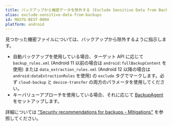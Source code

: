```yaml
---
title: バックアップから機密データを除外する (Exclude Sensitive Data from Backups)
alias: exclude-sensitive-data-from-backups
id: MASTG-BEST-0004
platform: android
---
```


見つかった機密ファイルについては、バックアップから除外するように指示します。

- 自動バックアップを使用している場合、ターゲット API に応じて `backup_rules.xml` (Android 11 以前の場合は `android:fullBackupContent` を使用) または `data_extraction_rules.xml` (Android 12 以降の場合は `android:dataExtractionRules` を使用) の `exclude` タグでマークします。必ず `cloud-backup` と `device-transfer` の両方のパラメータを使用してください。
- キーバリューアプローチを使用している場合、それに応じて [BackupAgent](https://developer.android.com/identity/data/keyvaluebackup#BackupAgent) をセットアップします。

詳細については ["Security recommendations for backups - Mitigations"](https://developer.android.com/privacy-and-security/risks/backup-best-practices#security-recommendations-for-backups-mitigations) を参照してください。
